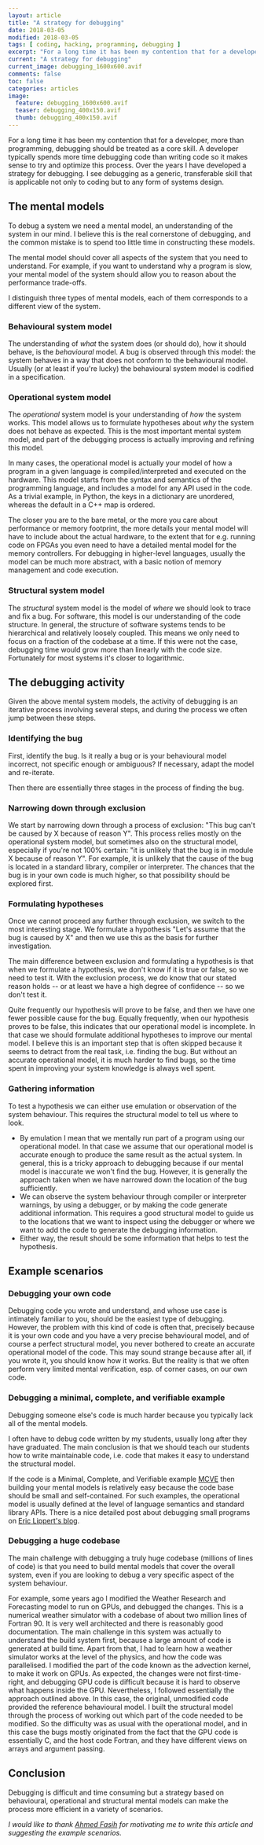 ```yaml
---
layout: article
title: "A strategy for debugging"
date: 2018-03-05
modified: 2018-03-05
tags: [ coding, hacking, programming, debugging ]
excerpt: "For a long time it has been my contention that for a developer, more that programming, debugging should be treated as a core skill."
current: "A strategy for debugging"
current_image: debugging_1600x600.avif
comments: false
toc: false
categories: articles
image:
  feature: debugging_1600x600.avif
  teaser: debugging_400x150.avif
  thumb: debugging_400x150.avif
---
```


For a long time it has been my contention that for a developer, more than programming, debugging should be treated as a core skill. A developer typically spends more time debugging code than writing code so it makes sense to try and optimize this process. Over the years I have developed a strategy for debugging. I see debugging as a generic, transferable skill that is applicable not only to coding but to any form of systems design.

## The mental models

To debug a system we need a mental model, an understanding of the system in our mind. I believe this is the real cornerstone of debugging, and the common mistake is to spend too little time in constructing these models.

The mental model should cover all aspects of the system that you need to understand. For example, if you want to understand why a program is slow, your mental model of the system should allow you to reason about the performance trade-offs.

I distinguish three types of mental models, each of them corresponds to a different view of the system.

### Behavioural system model

The understanding of _what_ the system does (or should do), how it should behave, is the _behavioural_ model. A bug is observed through this model: the system behaves in a way that does not conform to the behavioural model.
Usually (or at least if you're lucky) the behavioural system model is codified in a specification.

### Operational system model

The _operational_ system model is your understanding of _how_ the system works. This model allows us to formulate hypotheses about _why_ the system does not behave as expected. This is the most important mental system model, and part of the debugging process is actually improving and refining this model.

In many cases, the operational model is actually your model of how a program in a given language is compiled/interpreted and executed on the hardware. This model starts from the syntax and semantics of the programming language, and includes a model for any API used in the code. As a trivial example, in Python, the keys in a dictionary are unordered, whereas the default in a C++ map is ordered.

The closer you are to the bare metal, or the more you care about performance or memory footprint, the more details your mental model will have to include about the actual hardware, to the extent that for e.g. running code on FPGAs you even need to have a detailed mental model for the memory controllers. For debugging in higher-level languages, usually the model can be much more abstract, with a basic notion of memory management and code execution.

### Structural system model

The _structural_ system model is the model of _where_ we should look to trace and fix a bug. For software, this model is our understanding of the code structure. In general, the structure of software systems tends to be hierarchical and relatively loosely coupled. This means we only need to focus on a fraction of the codebase at a time. If this were not the case, debugging time would grow more than linearly with the code size. Fortunately for most systems it's closer to logarithmic.

## The debugging activity

Given the above mental system models, the activity of debugging is an iterative process involving several steps, and during the process we often jump between these steps.

### Identifying the bug

First, identify the bug. Is it really a bug or is your behavioural model incorrect, not specific enough or ambiguous? If necessary, adapt the model and re-iterate.

Then there are essentially three stages in the process of finding the bug.

### Narrowing down through exclusion

We start by narrowing down through a process of exclusion: "This bug can't be caused by X because of reason Y". This process relies mostly on the operational system model, but sometimes also on the structural model, especially if you're not 100% certain: "it is unlikely that the bug is in module X because of reason Y". For example, it is unlikely that the cause of the bug is located in a standard library, compiler or interpreter. The chances that the bug is in your own code is much higher, so that possibility should be explored first.

### Formulating hypotheses

Once we cannot proceed any further through exclusion, we switch to the most interesting stage. We formulate a hypothesis "Let's assume that the bug is caused by X" and then we use this as the basis for further investigation.

The main difference between exclusion and formulating a hypothesis is that when we formulate a hypothesis, we don't know if it is true or false, so we need to test it. With the exclusion process, we do know that our stated reason holds -- or at least we have a high degree of confidence -- so we don't test it.

Quite frequently our hypothesis will prove to be false, and then we have one fewer possible cause for the bug. Equally frequently, when our hypothesis proves to be false, this indicates that our operational model is incomplete. In that case we should formulate additional hypotheses to improve our mental model. I believe this is an important step that is often skipped because it seems to detract from the real task, i.e. finding the bug. But without an accurate operational model, it is much harder to find bugs, so the time spent in improving your system knowledge is always well spent.

### Gathering information

To test a hypothesis we can either use emulation or observation of the system behaviour. This requires the structural model to tell us where to look.

- By emulation I mean that we mentally run part of a program using our operational model. In that case we assume that our operational model is accurate enough to produce the same result as the actual system. In general, this is a tricky approach to debugging because if our mental model is inaccurate we won't find the bug. However, it is generally the approach taken when we have narrowed down the location of the bug sufficiently.
- We can observe the system behaviour through compiler or interpreter warnings, by using a debugger, or by making the code generate additional information. This requires a good structural model to guide us to the locations that we want to inspect using the debugger or where we want to add the code to generate the debugging information.
- Either way, the result should be some information that helps to test the hypothesis.

## Example scenarios

### Debugging your own code

Debugging code you wrote and understand, and whose use case is intimately familiar to you, should be the easiest type of debugging. However, the problem with this kind of code is often that, precisely because it is your own code and you have a very precise behavioural model, and of course a perfect structural model, you never bothered to create an accurate operational model of the code. This may sound strange because after all, if you wrote it, you should know how it works. But the reality is that we often perform very limited mental verification, esp. of corner cases, on our own code.


### Debugging a minimal, complete, and verifiable example

Debugging someone else's code is much harder because you typically lack all of the mental models.

I often have to debug code written by my students, usually long after they have graduated. The main conclusion is that we should teach our students how to write maintainable code, i.e. code that makes it easy to understand the structural model.

If the code is a Minimal, Complete, and Verifiable example [MCVE](https://stackoverflow.com/help/mcve) then building your mental models is relatively easy because the code base should be small and self-contained. For such examples, the operational model is usually defined at the level of language semantics and standard library APIs. There is a nice detailed post about debugging small programs on [Eric Lippert's blog](https://ericlippert.com/2014/03/05/how-to-debug-small-programs/).


### Debugging a huge codebase

The main challenge with debugging a truly huge codebase (millions of lines of code) is that you need to build mental models that cover the overall system, even if you are looking to debug a very specific aspect of the system behaviour.

For example, some years ago I modified the Weather Research and Forecasting model to run on GPUs, and debugged the changes. This is a numerical weather simulator with a codebase of about two million lines of Fortran 90. It is very well architected and there is reasonably good documentation. The main challenge in this system was actually to understand the build system first, because a large amount of code is generated at build time. Apart from that, I had to learn how a weather simulator works at the level of the physics, and how the code was parallelised. I modified the part of the code known as the advection kernel, to make it work on GPUs. As expected, the changes were not first-time-right, and debugging GPU code is difficult because it is hard to observe what happens inside the GPU. Nevertheless, I followed essentially the approach outlined above.
In this case, the original, unmodified code provided the reference behavioural model. I built the structural model through the process of working out which part of the code needed to be modified.  So the difficulty was as usual with the operational model, and in this case the bugs mostly originated from the fact that the GPU code is essentially C, and the host code Fortran, and they have different views on arrays and argument passing.

## Conclusion

Debugging is difficult and time consuming but a strategy based on behavioural, operational and structural mental models can make the process more efficient in a variety of scenarios.

_I would like to thank [Ahmed Fasih](https://fasiha.github.io/) for motivating me to write this article and suggesting the example scenarios._
